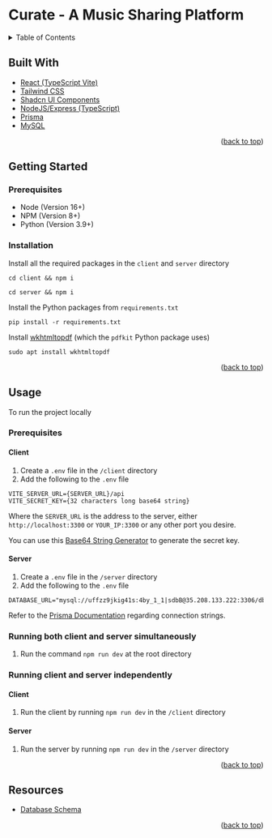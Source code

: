 <a name="readme-top"></a>

<!-- PROJECT LOGO -->

# Curate - A Music Sharing Platform

<!-- TABLE OF CONTENTS -->
<details>
  <summary>Table of Contents</summary>
  <ol>
    <li>
      <a href="#built-with">Built With</a></li>
    </li>
    <li>
      <a href="#getting-started">Getting Started</a>
      <ul>
        <li><a href="#prerequisites">Prerequisites</a></li>
        <li><a href="#installation">Installation</a></li>
      </ul>
    </li>
    <li><a href="#usage">Usage</a></li>
    <li><a href="#resources">Resources</a></li>
  </ol>
</details>

## Built With

- [React (TypeScript Vite)](https://vitejs.dev/)
- [Tailwind CSS](https://tailwindcss.com/)
- [Shadcn UI Components](https://ui.shadcn.com/)
- [NodeJS/Express (TypeScript)](https://expressjs.com/)
- [Prisma](https://www.prisma.io/)
- [MySQL](https://www.mysql.com/)

<p align="right">(<a href="#readme-top">back to top</a>)</p>

## Getting Started

### Prerequisites

- Node (Version 16+)
- NPM (Version 8+)
- Python (Version 3.9+)

### Installation

Install all the required packages in the `client` and `server` directory

```
cd client && npm i

cd server && npm i
```

Install the Python packages from `requirements.txt`

```
pip install -r requirements.txt
```

Install [wkhtmltopdf](https://wkhtmltopdf.org/downloads.html) (which the `pdfkit` Python package uses)

```
sudo apt install wkhtmltopdf
```

<p align="right">(<a href="#readme-top">back to top</a>)</p>

## Usage

To run the project locally

### Prerequisites

#### Client

1.  Create a `.env` file in the `/client` directory
2.  Add the following to the `.env` file

```
VITE_SERVER_URL={SERVER_URL}/api
VITE_SECRET_KEY={32 characters long base64 string}
```

Where the `SERVER_URL` is the address to the server, either `http://localhost:3300` or `YOUR_IP:3300` or any other port you desire.

You can use this [Base64 String Generator](https://generate.plus/en/base64) to generate the secret key.

#### Server

1.  Create a `.env` file in the `/server` directory
2.  Add the following to the `.env` file

```
DATABASE_URL="mysql://uffzz9jkig41s:4by_1_1|sdbB@35.208.133.222:3306/dbhpjhdtpvocvf"
```

Refer to the [Prisma Documentation](https://pris.ly/d/connection-strings) regarding connection strings.

### Running both client and server simultaneously

1. Run the command `npm run dev` at the root directory

### Running client and server independently

#### Client

1.  Run the client by running `npm run dev` in the `/client` directory

#### Server

1.  Run the server by running `npm run dev` in the `/server` directory

<p align="right">(<a href="#readme-top">back to top</a>)</p>

## Resources

- [Database Schema](https://dbdiagram.io/d/6489cc7e722eb77494f57f59)

<p align="right">(<a href="#readme-top">back to top</a>)</p>
